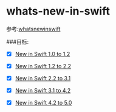# whats-new-in-swift

参考:[whatsnewinswift](https://www.whatsnewinswift.com)

###目标:

- [x] [New in Swift 1.0 to 1.2]()  

- [x] [New in Swift 1.2 to 2.2]()

- [x] [New in Swift 2.2 to 3.1]()

- [x] [New in Swift 3.1 to 4.2]()

- [x] [New in Swift 4.2 to 5.0]()

